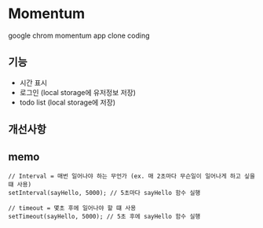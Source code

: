 # Momentum
google chrom momentum app clone coding


## 기능
- 시간 표시
- 로그인 (local storage에 유저정보 저장)
- todo list (local storage에 저장)

## 개선사항


## memo
```
// Interval = 매번 일어나야 하는 무언가 (ex. 매 2초마다 무슨일이 일어나게 하고 싶을 떄 사용)
setInterval(sayHello, 5000); // 5초마다 sayHello 함수 실행
```
```
// timeout = 몇초 후에 일어나야 할 떄 사용 
setTimeout(sayHello, 5000); // 5초 후에 sayHello 함수 실행
```